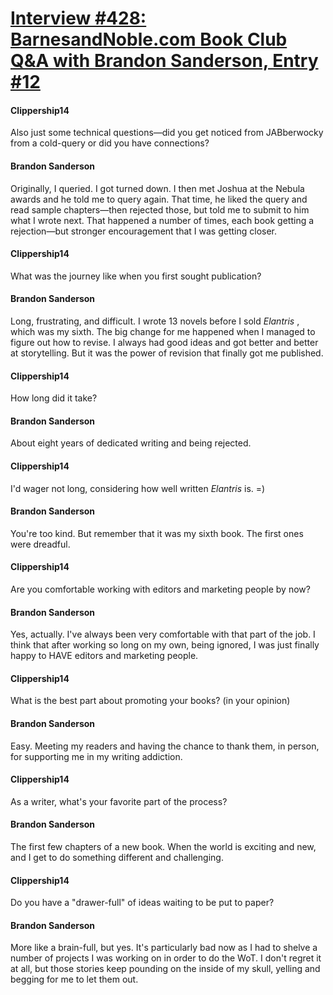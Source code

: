 # [Interview #428: BarnesandNoble.com Book Club Q&A with Brandon Sanderson, Entry #12](https://www.theoryland.com/intvmain.php?i=428#12)

#### Clippership14

Also just some technical questions—did you get noticed from JABberwocky from a cold-query or did you have connections?

#### Brandon Sanderson

Originally, I queried. I got turned down. I then met Joshua at the Nebula awards and he told me to query again. That time, he liked the query and read sample chapters—then rejected those, but told me to submit to him what I wrote next. That happened a number of times, each book getting a rejection—but stronger encouragement that I was getting closer.

#### Clippership14

What was the journey like when you first sought publication?

#### Brandon Sanderson

Long, frustrating, and difficult. I wrote 13 novels before I sold
*Elantris*
, which was my sixth. The big change for me happened when I managed to figure out how to revise. I always had good ideas and got better and better at storytelling. But it was the power of revision that finally got me published.

#### Clippership14

How long did it take?

#### Brandon Sanderson

About eight years of dedicated writing and being rejected.

#### Clippership14

I'd wager not long, considering how well written
*Elantris*
is. =)

#### Brandon Sanderson

You're too kind. But remember that it was my sixth book. The first ones were dreadful.

#### Clippership14

Are you comfortable working with editors and marketing people by now?

#### Brandon Sanderson

Yes, actually. I've always been very comfortable with that part of the job. I think that after working so long on my own, being ignored, I was just finally happy to HAVE editors and marketing people.

#### Clippership14

What is the best part about promoting your books? (in your opinion)

#### Brandon Sanderson

Easy. Meeting my readers and having the chance to thank them, in person, for supporting me in my writing addiction.

#### Clippership14

As a writer, what's your favorite part of the process?

#### Brandon Sanderson

The first few chapters of a new book. When the world is exciting and new, and I get to do something different and challenging.

#### Clippership14

Do you have a "drawer-full" of ideas waiting to be put to paper?

#### Brandon Sanderson

More like a brain-full, but yes. It's particularly bad now as I had to shelve a number of projects I was working on in order to do the WoT. I don't regret it at all, but those stories keep pounding on the inside of my skull, yelling and begging for me to let them out.


